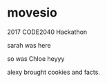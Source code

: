 # movesio
2017 CODE2040 Hackathon

sarah was here

so was Chloe heyyy

alexy brought cookies and facts.
